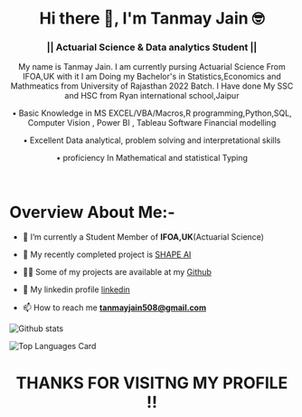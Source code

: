 <h1 align="center">Hi there 👋, I'm Tanmay Jain 🤓  </h1>
<h3 align="center"> || Actuarial Science & Data analytics Student ||   </h3> 

<p align="center">My name is Tanmay Jain. I am currently pursing Actuarial Science From IFOA,UK with it I am Doing my Bachelor's in Statistics,Economics and Mathmeatics from University of Rajasthan 2022 Batch. I Have done My SSC and HSC from Ryan international school,Jaipur </p>
<p align="center"> 
•	Basic Knowledge in MS EXCEL/VBA/Macros,R programming,Python,SQL, Computer Vision , Power BI , Tableau Software Financial modelling </p>
<p align="center"> •	Excellent Data analytical, problem solving and interpretational skills </p>
<p align="center"> •	proficiency In Mathematical and statistical Typing </p> 


<br>

# Overview About Me:-

- 🔭 I’m currently a Student Member of  <strong>IFOA,UK</strong>(Actuarial Science)

- 🤔 My recently completed project is [SHAPE AI](https://github.com/tanmayjain999/SHAPE-AI-PYTHON-AND-DATA-ANALYTICS-)

- 👨‍💻 Some of my projects are available at my [Github](https://github.com/tanmayjain999?tab=repositories)

- 📝 My linkedin profile [linkedin](https://www.linkedin.com/in/tanmay-jain-108108108/)

- 📫 How to reach me **tanmayjain508@gmail.com** 

![Github stats](https://github-readme-stats.vercel.app/api?username=tanmayjain999&theme=highcontrast&show_icons=true&count_private=true&layout=compact)


![Top Languages Card](https://github-readme-stats.vercel.app/api/top-langs/?username=tanmayjain999&theme=highcontrast&layout=compact) 

<h1 align="center"> THANKS FOR VISITNG MY PROFILE !! </h1>
